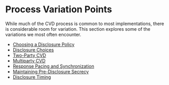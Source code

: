 # Process Variation Points

While much of the CVD process is common to most implementations, there is considerable room for variation.
This section explores some of the variations we most often encounter.

<div class="grid cards" markdown>

- [Choosing a Disclosure Policy](choosing_policy)
- [Disclosure Choices](disclosure_choices)
- [Two-Party CVD](two_party_cvd)
- [Multiparty CVD](mpcvd)
- [Response Pacing and Synchronization](response_pacing)
- [Maintaining Pre-Disclosure Secrecy](maintaining_secrecy)
- [Disclosure Timing](disclosure_timing)

</div>
